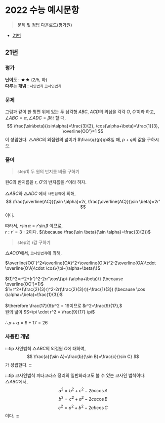 # 2022 수능 예시문항
> [문제 및 정답 다운로드(평가원)](https://www.kice.re.kr/boardCnts/view.do?boardID=1500236&boardSeq=5050077&lev=0&m=0403&searchType=S&statusYN=W&page=1&s=suneung)

- [21번](#_21번)

## 21번
### 평가
**난이도** : ★★ (2/5, 하)  
**다루는 개념** : `사인법칙` `코사인법칙`

### 문제
그림과 같이 한 평면 위에 있는 두 삼각형 $ABC$, $ACD$의 외심을 각각 $O$, $O'$이라 하고,  
$\angle ABC=\alpha, \angle ADC = \beta$라 할 때, 
$$
\frac{\sin\beta}{\sin\alpha}=\frac{3}{2}, \cos(\alpha+\beta)=\frac{1}{3}, \overline{OO'}=1
$$
이 성립한다. $\triangle ABC$의 외접원의 넓이가 $\frac{q}{p}\pi$일 때, $p+q$의 값을 구하시오.  
<img :src="$withBase('images/non-tech/2022exam-01-001.png')" style="width:40%; min-width: 250px; display: block; margin: 0px auto;">

### 풀이
> step1) 두 원의 반지름 비율 구하기  

원$O$의 반지름을 $r$, $O'$의 반지름을 $r'$이라 하자.  
<br>
$\triangle ABC$와 $\triangle ADC$ 에서 `사인법칙`에 의해, 
$$
\frac{\overline{AC}}{\sin \alpha}=2r, \frac{\overline{AC}}{\sin \beta}=2r'
$$
이다.  

따라서, $r\sin\alpha =r'\sin\beta$ 이므로,  
$r:r'=3:2$이다. $(\because \frac{\sin \beta}{\sin \alpha}=\frac{3}{2})$
  
> step2) r값 구하기

$\triangle AOO'$에서, `코사인법칙`에 의해,  

$\overline{OO'}^2=\overline{OA}^2+\overline{O'A}^2-2\overline{OA}\cdot \overline{O'A}\cdot \cos\{\pi-(\alpha+\beta)\}$  
<br>
$(1)^2=r^2+(r')^2-2rr'\cos\{\pi-(\alpha+\beta)\} (\because \overline{OO'}=1)$  
$1=r^2+(\frac{2}{3}r)^2-2r(\frac{2}{3}r)(-\frac{1}{3}) (\because \cos (\alpha+\beta)=\frac{1}{3})$  
<br>
$\therefore \frac{17}{9}r^2 = 1$이므로 $r^2=\frac{9}{17},$  
원의 넓이 $S=\pi \cdot r^2 = \frac{9}{17} \pi$  
<br>
$\therefore p+q = 9+17 = 26$

### 사용한 개념
:::tip 사인법칙
$\triangle ABC$의 외접원 $O$에 대하여,
$$
\frac{a}{\sin A}=\frac{b}{\sin B}=\frac{c}{\sin C}
$$
가 성립한다.
:::

:::tip 코사인법칙
피타고라스 정리의 일반화라고도 볼 수 있는 코사인 법칙이다:  
$\triangle ABC$에서,  
$$
a^2=b^2+c^2-2bc\cos A
$$
$$
b^2=c^2+a^2-2ca\cos B
$$
$$
c^2=a^2+b^2-2ab\cos C
$$
이다.
:::